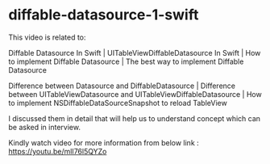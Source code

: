 # diffable-datasource-1-swift

This video is related to:

Diffable Datasource In Swift | UITableViewDiffableDatasource In Swift  | How to implement Diffable Datasource | The best way to implement Diffable Datasource 

Difference between Datasource and DiffableDatasource | Difference between UITableViewDatasource and UITableViewDiffableDatasource | How to implement NSDiffableDataSourceSnapshot to reload TableView

I discussed them in detail that will help us to understand concept which can be asked in interview.

Kindly watch video for more information from below  link : https://youtu.be/mlI76l5QYZo
